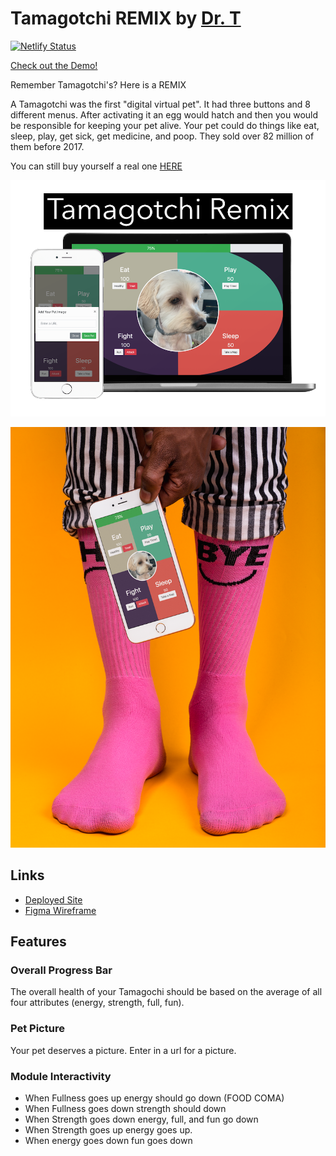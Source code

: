 # Tamagotchi REMIX by [Dr. T](https://github.com/drteresavasquez)
[![Netlify Status](https://api.netlify.com/api/v1/badges/93da300b-89fe-4ebf-bded-9d9f5963e61a/deploy-status)](https://app.netlify.com/sites/drt-tamagotchi/deploys)

[Check out the Demo!](https://drt-tamagotchi.netlify.app/)

Remember Tamagotchi's?  Here is a REMIX

A Tamagotchi was the first "digital virtual pet".  It had three buttons and 8 different menus.  After activating it an egg would hatch and then you would be responsible for keeping your pet alive.  Your pet could do things like eat, sleep, play, get sick, get medicine, and poop.  They sold over 82 million of them before 2017.

You can still buy yourself a real one [HERE](https://www.bandai.com/tamagotchi/)

![Tamagotchi](./readme/tamoagotchi-remix.png)

![Tamagotchi](./readme/playful.png)

## Links
- [Deployed Site](https://drt-tamagotchi.netlify.app/)
- [Figma Wireframe](https://www.figma.com/file/a0IBP8M9HcSwANGkzVtTRg/Tamagotchi)
## Features
### Overall Progress Bar
The overall health of your Tamagochi should be based on the average of all four attributes (energy, strength, full, fun).  

### Pet Picture
Your pet deserves a picture.   Enter in a url for a picture.

### Module Interactivity
* When Fullness goes up energy should go down (FOOD COMA)
* When Fullness goes down strength should down
* When Strength goes down energy, full, and fun go down
* When Strength goes up energy goes up.
* When energy goes down fun goes down
